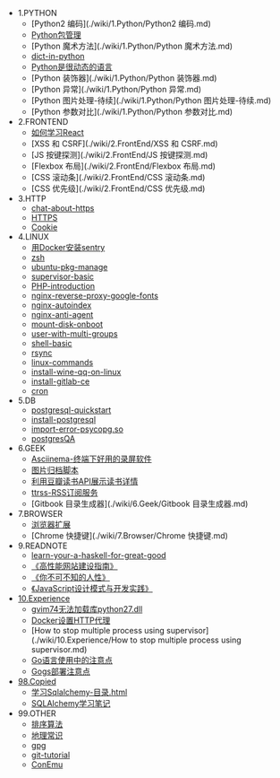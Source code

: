 * 1.PYTHON
    * [Python2 编码](./wiki/1.Python/Python2 编码.md)
    * [Python包管理](./wiki/1.Python/Python包管理.md)
    * [Python 魔术方法](./wiki/1.Python/Python 魔术方法.md)
    * [dict-in-python](./wiki/1.Python/dict-in-python.md)
    * [Python是很动态的语言](./wiki/1.Python/Python是很动态的语言.md)
    * [Python 装饰器](./wiki/1.Python/Python 装饰器.md)
    * [Python 异常](./wiki/1.Python/Python 异常.md)
    * [Python 图片处理-待续](./wiki/1.Python/Python 图片处理-待续.md)
    * [Python 参数对比](./wiki/1.Python/Python 参数对比.md)
* 2.FRONTEND
    * [如何学习React](./wiki/2.FrontEnd/如何学习React.md)
    * [XSS 和 CSRF](./wiki/2.FrontEnd/XSS 和 CSRF.md)
    * [JS 按键探测](./wiki/2.FrontEnd/JS 按键探测.md)
    * [Flexbox 布局](./wiki/2.FrontEnd/Flexbox 布局.md)
    * [CSS 滚动条](./wiki/2.FrontEnd/CSS 滚动条.md)
    * [CSS 优先级](./wiki/2.FrontEnd/CSS 优先级.md)
* 3.HTTP
    * [chat-about-https](./wiki/3.HTTP/chat-about-https.md)
    * [HTTPS](./wiki/3.HTTP/HTTPS.md)
    * [Cookie](./wiki/3.HTTP/Cookie.md)
* 4.LINUX
    * [用Docker安装sentry](./wiki/4.Linux/用Docker安装sentry.md)
    * [zsh](./wiki/4.Linux/zsh.md)
    * [ubuntu-pkg-manage](./wiki/4.Linux/ubuntu-pkg-manage.md)
    * [supervisor-basic](./wiki/4.Linux/supervisor-basic.md)
    * [PHP-introduction](./wiki/4.Linux/PHP-introduction.md)
    * [nginx-reverse-proxy-google-fonts](./wiki/4.Linux/nginx-reverse-proxy-google-fonts.md)
    * [nginx-autoindex](./wiki/4.Linux/nginx-autoindex.md)
    * [nginx-anti-agent](./wiki/4.Linux/nginx-anti-agent.md)
    * [mount-disk-onboot](./wiki/4.Linux/mount-disk-onboot.md)
    * [user-with-multi-groups](./wiki/4.Linux/user-with-multi-groups.md)
    * [shell-basic](./wiki/4.Linux/shell-basic.md)
    * [rsync](./wiki/4.Linux/rsync.md)
    * [linux-commands](./wiki/4.Linux/linux-commands.md)
    * [install-wine-qq-on-linux](./wiki/4.Linux/install-wine-qq-on-linux.md)
    * [install-gitlab-ce](./wiki/4.Linux/install-gitlab-ce.md)
    * [cron](./wiki/4.Linux/cron.md)
* 5.DB
    * [postgresql-quickstart](./wiki/5.DB/postgresql-quickstart.md)
    * [install-postgresql](./wiki/5.DB/install-postgresql.md)
    * [import-error-psycopg.so](./wiki/5.DB/import-error-psycopg.so.md)
    * [postgresQA](./wiki/5.DB/postgresQA.md)
* 6.GEEK
    * [Asciinema-终端下好用的录屏软件](./wiki/6.Geek/Asciinema-终端下好用的录屏软件.md)
    * [图片归档脚本](./wiki/6.Geek/图片归档脚本.md)
    * [利用豆瓣读书API展示读书详情](./wiki/6.Geek/利用豆瓣读书API展示读书详情.md)
    * [ttrss-RSS订阅服务](./wiki/6.Geek/ttrss-RSS订阅服务.md)
    * [Gitbook 目录生成器](./wiki/6.Geek/Gitbook 目录生成器.md)
* 7.BROWSER
    * [浏览器扩展](./wiki/7.Browser/浏览器扩展.md)
    * [Chrome 快捷键](./wiki/7.Browser/Chrome 快捷键.md)
* 9.READNOTE
    * [learn-your-a-haskell-for-great-good](./wiki/9.ReadNote/learn-your-a-haskell-for-great-good.md)
    * [《高性能网站建设指南》](./wiki/9.ReadNote/《高性能网站建设指南》.md)
    * [《你不可不知的人性》](./wiki/9.ReadNote/《你不可不知的人性》.md)
    * [《JavaScript设计模式与开发实践》](./wiki/9.ReadNote/《JavaScript设计模式与开发实践》.md)
* [10.Experience](./wiki/10.Experience/index.md)
    * [gvim74无法加载库python27.dll](./wiki/10.Experience/gvim74无法加载库python27.dll.md)
    * [Docker设置HTTP代理](./wiki/10.Experience/Docker设置HTTP代理.md)
    * [How to stop multiple process using supervisor](./wiki/10.Experience/How to stop multiple process using supervisor.md)
    * [Go语言使用中的注意点](./wiki/10.Experience/Go语言使用中的注意点.md)
    * [Gogs部署注意点](./wiki/10.Experience/Gogs部署注意点.md)
* [98.Copied](./wiki/98.Copied/index.md)
    * [学习Sqlalchemy-目录.html](./wiki/98.Copied/学习Sqlalchemy-目录.html.md)
    * [SQLAlchemy学习笔记](./wiki/98.Copied/SQLAlchemy学习笔记.md)
* 99.OTHER
    * [排序算法](./wiki/99.Other/排序算法.md)
    * [地理常识](./wiki/99.Other/地理常识.md)
    * [gpg](./wiki/99.Other/gpg.md)
    * [git-tutorial](./wiki/99.Other/git-tutorial.md)
    * [ConEmu](./wiki/99.Other/ConEmu.md)